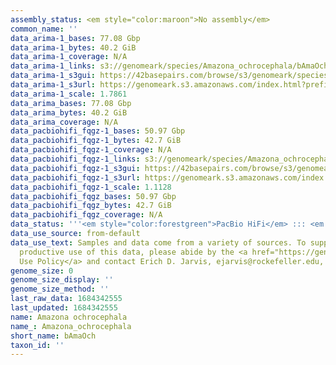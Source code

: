 ```yaml
---
assembly_status: <em style="color:maroon">No assembly</em>
common_name: ''
data_arima-1_bases: 77.08 Gbp
data_arima-1_bytes: 40.2 GiB
data_arima-1_coverage: N/A
data_arima-1_links: s3://genomeark/species/Amazona_ochrocephala/bAmaOch1/genomic_data/arima/<br>
data_arima-1_s3gui: https://42basepairs.com/browse/s3/genomeark/species/Amazona_ochrocephala/bAmaOch1/genomic_data/arima/
data_arima-1_s3url: https://genomeark.s3.amazonaws.com/index.html?prefix=species/Amazona_ochrocephala/bAmaOch1/genomic_data/arima/
data_arima-1_scale: 1.7861
data_arima_bases: 77.08 Gbp
data_arima_bytes: 40.2 GiB
data_arima_coverage: N/A
data_pacbiohifi_fqgz-1_bases: 50.97 Gbp
data_pacbiohifi_fqgz-1_bytes: 42.7 GiB
data_pacbiohifi_fqgz-1_coverage: N/A
data_pacbiohifi_fqgz-1_links: s3://genomeark/species/Amazona_ochrocephala/bAmaOch1/genomic_data/pacbio_hifi/<br>
data_pacbiohifi_fqgz-1_s3gui: https://42basepairs.com/browse/s3/genomeark/species/Amazona_ochrocephala/bAmaOch1/genomic_data/pacbio_hifi/
data_pacbiohifi_fqgz-1_s3url: https://genomeark.s3.amazonaws.com/index.html?prefix=species/Amazona_ochrocephala/bAmaOch1/genomic_data/pacbio_hifi/
data_pacbiohifi_fqgz-1_scale: 1.1128
data_pacbiohifi_fqgz_bases: 50.97 Gbp
data_pacbiohifi_fqgz_bytes: 42.7 GiB
data_pacbiohifi_fqgz_coverage: N/A
data_status: '''<em style="color:forestgreen">PacBio HiFi</em> ::: <em style="color:forestgreen">Arima</em>'''
data_use_source: from-default
data_use_text: Samples and data come from a variety of sources. To support fair and
  productive use of this data, please abide by the <a href="https://genome10k.soe.ucsc.edu/data-use-policies/">Data
  Use Policy</a> and contact Erich D. Jarvis, ejarvis@rockefeller.edu, with any questions.
genome_size: 0
genome_size_display: ''
genome_size_method: ''
last_raw_data: 1684342555
last_updated: 1684342555
name: Amazona ochrocephala
name_: Amazona_ochrocephala
short_name: bAmaOch
taxon_id: ''
---
```


